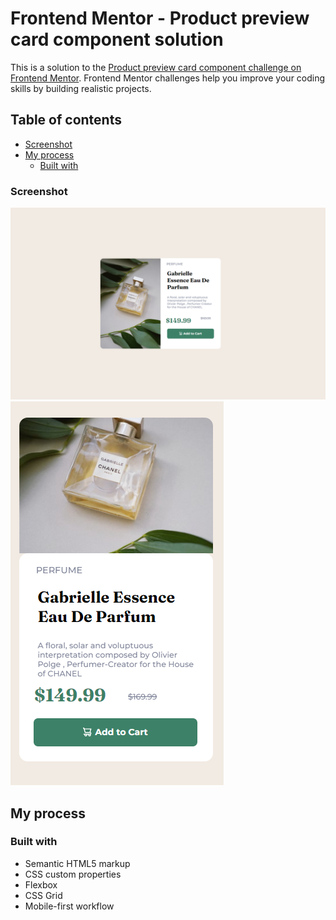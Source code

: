 # Frontend Mentor - Product preview card component solution

This is a solution to the [Product preview card component challenge on Frontend Mentor](https://www.frontendmentor.io/challenges/product-preview-card-component-GO7UmttRfa). Frontend Mentor challenges help you improve your coding skills by building realistic projects.

## Table of contents

- [Screenshot](#screenshot)
- [My process](#my-process)
  - [Built with](#built-with)

### Screenshot
![](images/screencapture-file-C-Users-pc-Desktop-evangadi-miki-frontend-mentor-project-product-preview-card-component-main-index-html-2022-07-27-10_25_55.png)
![](images/screencapture-file-C-Users-pc-Desktop-evangadi-miki-frontend-mentor-project-product-preview-card-component-main-index-html-2022-07-27-10_27_28.png)
## My process

### Built with

- Semantic HTML5 markup
- CSS custom properties
- Flexbox
- CSS Grid
- Mobile-first workflow
